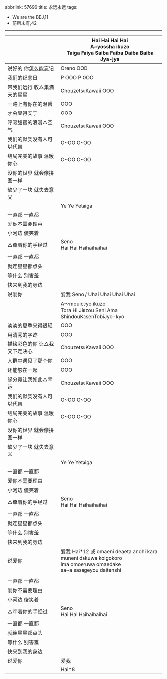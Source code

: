 abbrlink: 57696
title: 永远永远
tags:
  - We are the BEJ,11
  - 前所未有,42
---
|      |Hai Hai Hai Hai<br>A~yossha ikuzo<br>Taiga Faiya Saiba Faiba Daiba Baiba Jya-jya|
|--|--|
|说好的 你怎么能忘记|Oreno OOO|
|我们的纪念日|P OOO P OOO|
|带我们远行 收△集满天的星星|ChouzetsuKawaii OOO|
|一路上有你在的温馨|OOO|
|才会显得安宁|OOO|
|呼吸甜蜜的浪漫△空气|ChouzetsuKawaii OOO|
|我们的默契没有人可以代替|O~OO O~OO|
|结局完美的故事 温暖你心|O~OO O~OO|
|没你的世界 就会像拼图一样|      |
|缺少了一块 就失去意义|      |
|      |Ye Ye Yetaiga|
|一直都 一直都|      |
|爱你不需要理由|      |
|小河边 傻笑着|      |
|△牵着你的手经过|Seno<br>Hai Hai Haihaihaihai|
|一直都 一直都|      |
|就连星星都点头|      |
|等什么 别害羞|      |
|快来到我的身边|      |
|说爱你|爱我 Seno / Uhai Uhai Uhai Uhai|
|      |A～mouiccyo ikuzo<br>Tora Hi Jinzou Seni Ama ShindouKasenTobiJyo-kyo|
|淡淡的夏季来得很轻|OOO|
|用清秀的字迹|OOO|
|描绘彩色的你 让△我又下定决心|ChouzetsuKawaii OOO|
|人群中遇见了那个你|OOO|
|还能够在一起|OOO|
|缘分竟让我如此△幸运|ChouzetsuKawaii OOO|
|我们的默契没有人可以代替|O~OO O~OO|
|结局完美的故事 温暖你心|O~OO O~OO|
|没你的世界 就会像拼图一样|      |
|缺少了一块 就失去意义|      |
|      |Ye Ye Yetaiga|
|一直都 一直都|      |
|爱你不需要理由|      |
|小河边 傻笑着|      |
|△牵着你的手经过|Seno<br>Hai Hai Haihaihaihai|
|一直都 一直都|      |
|就连星星都点头|      |
|等什么 别害羞|      |
|快来到我的身边|      |
|说爱你|爱我 Hai*12 或 omaeni deaeta anohi kara<br>muneni dakuwa koigokoro<br>ima omoeruwa omaedake<br>sa~a sasageyou daitenshi|
|      |      |
|一直都 一直都|      |
|爱你不需要理由|      |
|小河边 傻笑着|      |
|△牵着你的手经过|Seno<br>Hai Hai Haihaihaihai|
|一直都 一直都|      |
|就连星星都点头|      |
|等什么 别害羞|      |
|快来到我的身边|      |
|说爱你|爱我|
|      |Hai*8|